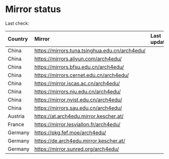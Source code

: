 <script src="./time.js"></script>
# Mirror status
Last check: <script type="text/javascript">localize(1712142901.6689649);</script>

|Country|Mirror|Last update|
|:------|:-----|:----------|
|China|https://mirrors.tuna.tsinghua.edu.cn/arch4edu/|<script type="text/javascript">localize(1712125988);</script>|
|China|https://mirrors.aliyun.com/arch4edu/|<script type="text/javascript">localize(1712125975);</script>|
|China|https://mirrors.bfsu.edu.cn/arch4edu/|<script type="text/javascript">localize(1712125988);</script>|
|China|https://mirrors.cernet.edu.cn/arch4edu/|<script type="text/javascript">localize(1712125975);</script>|
|China|https://mirror.iscas.ac.cn/arch4edu/|<script type="text/javascript">localize(1712125975);</script>|
|China|https://mirrors.nju.edu.cn/arch4edu/|<script type="text/javascript">localize(1712082652);</script>|
|China|https://mirror.nyist.edu.cn/arch4edu/|<script type="text/javascript">localize(1712082652);</script>|
|China|https://mirrors.sau.edu.cn/arch4edu/|<script type="text/javascript">localize(1712125988);</script>|
|Austria|https://at.arch4edu.mirror.kescher.at/|<script type="text/javascript">localize(1712125988);</script>|
|France|https://mirror.lesviallon.fr/arch4edu/|<script type="text/javascript">localize(1712082652);</script>|
|Germany|https://pkg.fef.moe/arch4edu/|<script type="text/javascript">localize(1712125988);</script>|
|Germany|https://de.arch4edu.mirror.kescher.at/|<script type="text/javascript">localize(1712125988);</script>|
|Germany|https://mirror.sunred.org/arch4edu/|<script type="text/javascript">localize(1712125988);</script>|

<script src="./tablefilter/tablefilter.js"></script>
<script src="./table.js"></script>
